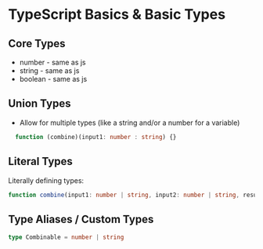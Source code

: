 # TypeScript Basics & Basic Types

## Core Types

* number - same as js
* string - same as js
* boolean - same as js

## Union Types

* Allow for multiple types (like a string and/or a number for a variable)

```typescript
  function (combine)(input1: number : string) {}
```

## Literal Types

Literally defining types:

```typescript
function combine(input1: number | string, input2: number | string, resultConversion: 'as-number' | 'as-text')
```

## Type Aliases / Custom Types

```typescript
type Combinable = number | string